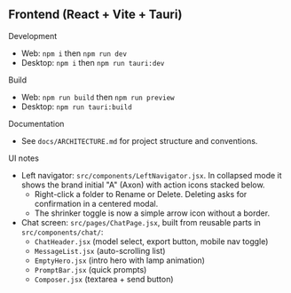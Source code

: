 ## Frontend (React + Vite + Tauri)

Development
- Web: `npm i` then `npm run dev`
- Desktop: `npm i` then `npm run tauri:dev`

Build
- Web: `npm run build` then `npm run preview`
- Desktop: `npm run tauri:build`

Documentation
- See `docs/ARCHITECTURE.md` for project structure and conventions.

UI notes
- Left navigator: `src/components/LeftNavigator.jsx`. In collapsed mode it shows the brand initial "A" (Axon) with action icons stacked below.
  - Right-click a folder to Rename or Delete. Deleting asks for confirmation in a centered modal.
  - The shrinker toggle is now a simple arrow icon without a border.
- Chat screen: `src/pages/ChatPage.jsx`, built from reusable parts in `src/components/chat/`:
  - `ChatHeader.jsx` (model select, export button, mobile nav toggle)
  - `MessageList.jsx` (auto-scrolling list)
  - `EmptyHero.jsx` (intro hero with lamp animation)
  - `PromptBar.jsx` (quick prompts)
  - `Composer.jsx` (textarea + send button)
